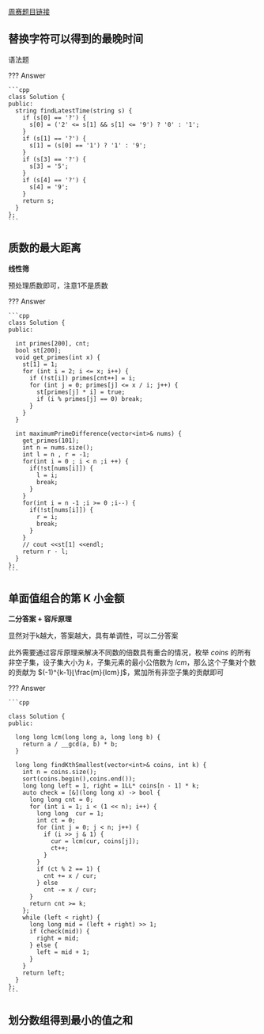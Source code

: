 
[周赛题目链接](https://leetcode.cn/contest/weekly-contest-393/)

## 替换字符可以得到的最晚时间

语法题

??? Answer

    ```cpp
    class Solution {
    public:
      string findLatestTime(string s) {
        if (s[0] == '?') {
          s[0] = ('2' <= s[1] && s[1] <= '9') ? '0' : '1';
        }
        if (s[1] == '?') {
          s[1] = (s[0] == '1') ? '1' : '9';
        }
        if (s[3] == '?') {
          s[3] = '5';
        }
        if (s[4] == '?') {
          s[4] = '9';
        }
        return s;
      }
    };
    ```

## 质数的最大距离

**线性筛**

预处理质数即可，注意1不是质数

??? Answer

    ```cpp    
    class Solution {
    public:

      int primes[200], cnt;
      bool st[200];
      void get_primes(int x) {
        st[1] = 1;
        for (int i = 2; i <= x; i++) {
          if (!st[i]) primes[cnt++] = i;
          for (int j = 0; primes[j] <= x / i; j++) {
            st[primes[j] * i] = true;
            if (i % primes[j] == 0) break;
          }
        }
      }

      int maximumPrimeDifference(vector<int>& nums) {
        get_primes(101);
        int n = nums.size();
        int l = n , r = -1;
        for(int i = 0 ; i < n ;i ++) {
          if(!st[nums[i]]) {
            l = i;
            break;
          }
        }
        for(int i = n -1 ;i >= 0 ;i--) {
          if(!st[nums[i]]) {
            r = i;
            break;
          }
        }
        // cout <<st[1] <<endl;
        return r - l;
      }
    };
    ```

## 单面值组合的第 K 小金额

**二分答案 + 容斥原理**

显然对于k越大，答案越大，具有单调性，可以二分答案

此外需要通过容斥原理来解决不同数的倍数具有重合的情况，枚举 $coins$ 的所有非空子集，设子集大小为 $k$，子集元素的最小公倍数为 $lcm$，那么这个子集对个数的贡献为 $(-1)^{k-1}⌊\frac{m}{lcm}⌋$，累加所有非空子集的贡献即可


??? Answer

    ```cpp

    class Solution {
    public:

      long long lcm(long long a, long long b) {
        return a / __gcd(a, b) * b; 
      }

      long long findKthSmallest(vector<int>& coins, int k) {
        int n = coins.size();
        sort(coins.begin(),coins.end());
        long long left = 1, right = 1LL* coins[n - 1] * k;
        auto check = [&](long long x) -> bool {
          long long cnt = 0;
          for (int i = 1; i < (1 << n); i++) {
            long long  cur = 1;
            int ct = 0;
            for (int j = 0; j < n; j++) {
              if (i >> j & 1) {
                cur = lcm(cur, coins[j]);
                ct++;
              }
            }
            if (ct % 2 == 1) {
              cnt += x / cur;
            } else
              cnt -= x / cur;
          }
          return cnt >= k;
        };
        while (left < right) {
          long long mid = (left + right) >> 1;
          if (check(mid)) {
            right = mid;
          } else {
            left = mid + 1;
          }
        }
        return left;
      }
    };
    ```

## 划分数组得到最小的值之和